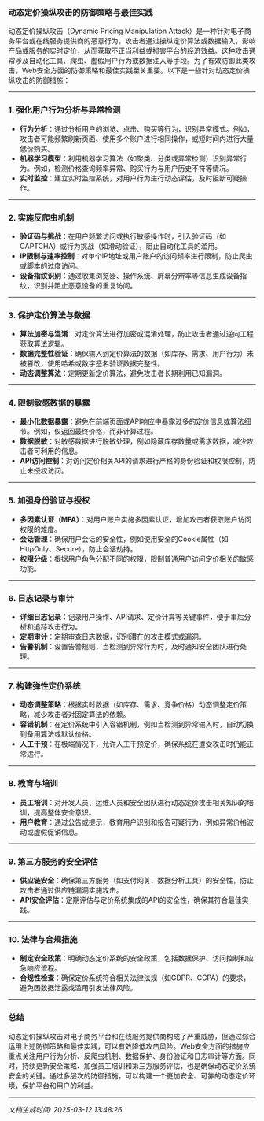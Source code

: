 ### 动态定价操纵攻击的防御策略与最佳实践

动态定价操纵攻击（Dynamic Pricing Manipulation Attack）是一种针对电子商务平台或在线服务提供商的恶意行为，攻击者通过操纵定价算法或数据输入，影响产品或服务的实时定价，从而获取不正当利益或损害平台的经济效益。这种攻击通常涉及自动化工具、爬虫、虚假用户行为或数据注入等手段。为了有效防御此类攻击，Web安全方面的防御策略和最佳实践至关重要。以下是一些针对动态定价操纵攻击的防御措施：

---

### 1. **强化用户行为分析与异常检测**
   - **行为分析**：通过分析用户的浏览、点击、购买等行为，识别异常模式。例如，攻击者可能频繁刷新页面、使用多个账户进行相同操作，或短时间内进行大量低价购买。
   - **机器学习模型**：利用机器学习算法（如聚类、分类或异常检测）识别异常行为。例如，检测价格查询频率异常、购买行为与用户历史不符等情况。
   - **实时监控**：建立实时监控系统，对用户行为进行动态评估，及时阻断可疑操作。

---

### 2. **实施反爬虫机制**
   - **验证码与挑战**：在用户频繁访问或执行敏感操作时，引入验证码（如CAPTCHA）或行为挑战（如滑动验证），阻止自动化工具的滥用。
   - **IP限制与速率控制**：对单个IP地址或用户账户的访问频率进行限制，防止爬虫或脚本的过度访问。
   - **设备指纹识别**：通过收集浏览器、操作系统、屏幕分辨率等信息生成设备指纹，识别并阻止恶意设备的重复访问。

---

### 3. **保护定价算法与数据**
   - **算法加密与混淆**：对定价算法进行加密或混淆处理，防止攻击者通过逆向工程获取算法逻辑。
   - **数据完整性验证**：确保输入到定价算法的数据（如库存、需求、用户行为）未被篡改，使用哈希或数字签名验证数据完整性。
   - **动态调整算法**：定期更新定价算法，避免攻击者长期利用已知漏洞。

---

### 4. **限制敏感数据的暴露**
   - **最小化数据暴露**：避免在前端页面或API响应中暴露过多的定价信息或算法细节。例如，仅返回最终价格，而非计算过程。
   - **数据脱敏**：对敏感数据进行脱敏处理，例如隐藏库存数量或需求数据，减少攻击者可利用的信息。
   - **API访问控制**：对访问定价相关API的请求进行严格的身份验证和权限控制，防止未授权访问。

---

### 5. **加强身份验证与授权**
   - **多因素认证（MFA）**：对用户账户实施多因素认证，增加攻击者获取账户访问权限的难度。
   - **会话管理**：确保用户会话的安全性，例如使用安全的Cookie属性（如HttpOnly、Secure），防止会话劫持。
   - **权限分级**：根据用户角色分配不同的权限，限制普通用户访问定价相关的敏感功能。

---

### 6. **日志记录与审计**
   - **详细日志记录**：记录用户操作、API请求、定价计算等关键事件，便于事后分析和追踪攻击行为。
   - **定期审计**：定期审查日志数据，识别潜在的攻击模式或漏洞。
   - **告警机制**：设置告警规则，当检测到异常行为时，及时通知安全团队进行处理。

---

### 7. **构建弹性定价系统**
   - **动态调整策略**：根据实时数据（如库存、需求、竞争价格）动态调整定价策略，减少攻击者对固定算法的依赖。
   - **容错机制**：在定价系统中引入容错机制，例如当检测到异常输入时，自动切换到备用算法或默认价格。
   - **人工干预**：在极端情况下，允许人工干预定价，确保系统在遭受攻击时仍能正常运行。

---

### 8. **教育与培训**
   - **员工培训**：对开发人员、运维人员和安全团队进行动态定价攻击相关知识的培训，提高整体安全意识。
   - **用户教育**：通过公告或提示，教育用户识别和报告可疑行为，例如异常价格波动或虚假促销信息。

---

### 9. **第三方服务的安全评估**
   - **供应链安全**：确保第三方服务（如支付网关、数据分析工具）的安全性，防止攻击者通过供应链漏洞实施攻击。
   - **API安全评估**：定期评估与定价系统集成的API的安全性，确保其符合最佳实践。

---

### 10. **法律与合规措施**
   - **制定安全政策**：明确动态定价系统的安全政策，包括数据保护、访问控制和应急响应流程。
   - **合规性检查**：确保定价系统符合相关法律法规（如GDPR、CCPA）的要求，避免因数据泄露或滥用引发法律风险。

---

### 总结
动态定价操纵攻击对电子商务平台和在线服务提供商构成了严重威胁，但通过综合运用上述防御策略和最佳实践，可以有效降低攻击风险。Web安全方面的措施应重点关注用户行为分析、反爬虫机制、数据保护、身份验证和日志审计等方面。同时，持续更新安全策略、加强员工培训和第三方服务评估，也是确保动态定价系统安全的关键。通过多层次的防御措施，可以构建一个更加安全、可靠的动态定价环境，保护平台和用户的利益。

---

*文档生成时间: 2025-03-12 13:48:26*



















